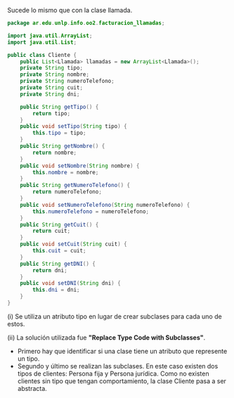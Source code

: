 Sucede lo mismo que con la clase llamada.
```java
package ar.edu.unlp.info.oo2.facturacion_llamadas;

import java.util.ArrayList;
import java.util.List;

public class Cliente {
	public List<Llamada> llamadas = new ArrayList<Llamada>();
	private String tipo;
	private String nombre;
	private String numeroTelefono;
	private String cuit;
	private String dni;

	public String getTipo() {
		return tipo;
	}
	public void setTipo(String tipo) {
		this.tipo = tipo;
	}
	public String getNombre() {
		return nombre;
	}
	public void setNombre(String nombre) {
		this.nombre = nombre;
	}
	public String getNumeroTelefono() {
		return numeroTelefono;
	}
	public void setNumeroTelefono(String numeroTelefono) {
		this.numeroTelefono = numeroTelefono;
	}
	public String getCuit() {
		return cuit;
	}
	public void setCuit(String cuit) {
		this.cuit = cuit;
	}
	public String getDNI() {
		return dni;
	}
	public void setDNI(String dni) {
		this.dni = dni;
	}
}

```

(i) Se utiliza un atributo tipo en lugar de crear subclases para cada uno de estos.

(ii) La solución utilizada fue **"Replace Type Code with Subclasses"**.
- Primero hay que identificar si una clase tiene un atributo que represente un tipo.
- Segundo y último se realizan las subclases. En este caso existen dos tipos de clientes: Persona fija y Persona jurídica. Como no existen clientes sin tipo que tengan comportamiento, la clase Cliente pasa a ser abstracta.

